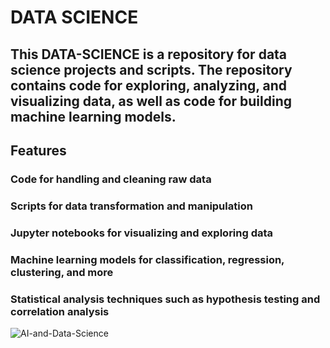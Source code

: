 # DATA SCIENCE
## This DATA-SCIENCE is a repository for data science projects and scripts. The repository contains code for exploring, analyzing, and visualizing data, as well as code for building machine learning models.

## Features
### Code for handling and cleaning raw data
### Scripts for data transformation and manipulation
### Jupyter notebooks for visualizing and exploring data
### Machine learning models for classification, regression, clustering, and more
### Statistical analysis techniques such as hypothesis testing and correlation analysis


![AI-and-Data-Science](https://user-images.githubusercontent.com/92849974/199700443-60fad626-6555-401c-b228-dc68625c46d0.gif)
